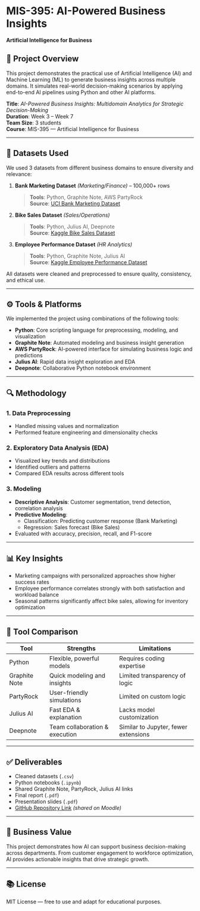 # MIS-395: AI-Powered Business Insights  
**Artificial Intelligence for Business**

## 📌 Project Overview
This project demonstrates the practical use of Artificial Intelligence (AI) and Machine Learning (ML) to generate business insights across multiple domains. It simulates real-world decision-making scenarios by applying end-to-end AI pipelines using Python and other AI platforms.

**Title**: *AI-Powered Business Insights: Multidomain Analytics for Strategic Decision-Making*  
**Duration**: Week 3 – Week 7  
**Team Size**: 3 students  
**Course**: MIS-395 — Artificial Intelligence for Business  

---

## 📁 Datasets Used
We used 3 datasets from different business domains to ensure diversity and relevance:

1. **Bank Marketing Dataset** *(Marketing/Finance)* – 100,000+ rows  
   > **Tools**: Python, Graphite Note, AWS PartyRock  
   > **Source**: [UCI Bank Marketing Dataset](https://archive.ics.uci.edu/dataset/222/bank+marketing)

2. **Bike Sales Dataset** *(Sales/Operations)*  
   > **Tools**: Python, Julius AI, Deepnote  
   > **Source**: [Kaggle Bike Sales Dataset](https://www.kaggle.com/datasets/jayavarman/bike-sales-data-of-100k)

3. **Employee Performance Dataset** *(HR Analytics)*  
   > **Tools**: Python, Graphite Note, Julius AI  
   > **Source**: [Kaggle Employee Performance Dataset](https://www.kaggle.com/datasets/mexwell/employee-performance-and-productivity-data)

All datasets were cleaned and preprocessed to ensure quality, consistency, and ethical use.

---

## ⚙️ Tools & Platforms
We implemented the project using combinations of the following tools:

- **Python**: Core scripting language for preprocessing, modeling, and visualization  
- **Graphite Note**: Automated modeling and business insight generation  
- **AWS PartyRock**: AI-powered interface for simulating business logic and predictions  
- **Julius AI**: Rapid data insight exploration and EDA  
- **Deepnote**: Collaborative Python notebook environment

---

## 🔍 Methodology
### 1. Data Preprocessing
- Handled missing values and normalization
- Performed feature engineering and dimensionality checks

### 2. Exploratory Data Analysis (EDA)
- Visualized key trends and distributions
- Identified outliers and patterns
- Compared EDA results across different tools

### 3. Modeling
- **Descriptive Analysis**: Customer segmentation, trend detection, correlation analysis  
- **Predictive Modeling**: 
  - Classification: Predicting customer response (Bank Marketing)
  - Regression: Sales forecast (Bike Sales)
- Evaluated with accuracy, precision, recall, and F1-score

---

## 📊 Key Insights
- Marketing campaigns with personalized approaches show higher success rates
- Employee performance correlates strongly with both satisfaction and workload balance
- Seasonal patterns significantly affect bike sales, allowing for inventory optimization

---

## 🧠 Tool Comparison
| Tool         | Strengths                      | Limitations                   |
|--------------|--------------------------------|-------------------------------|
| Python       | Flexible, powerful models      | Requires coding expertise     |
| Graphite Note| Quick modeling and insights    | Limited transparency of logic |
| PartyRock    | User-friendly simulations      | Limited on custom logic       |
| Julius AI    | Fast EDA & explanation         | Lacks model customization     |
| Deepnote     | Team collaboration & execution | Similar to Jupyter, fewer extensions |

---

## ✅ Deliverables
- Cleaned datasets (`.csv`)
- Python notebooks (`.ipynb`)
- Shared Graphite Note, PartyRock, Julius AI links
- Final report (`.pdf`)
- Presentation slides (`.pdf`)
- [GitHub Repository Link](https://github.com/Tue-03/MIS-395) *(shared on Moodle)*

---

## 🎯 Business Value
This project demonstrates how AI can support business decision-making across departments. From customer engagement to workforce optimization, AI provides actionable insights that drive strategic growth.

---

## 📚 License
MIT License — free to use and adapt for educational purposes.
